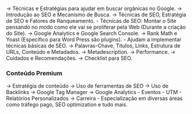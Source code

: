 -> Técnicas e Estratégias para ajudar em buscar orgânicas no Google.
-> Introdução ao SEO e Mecanismo de Busca.
-> Técnicas de SEO, Estratégia de SEO e Fatores de Ranqueamento.
	- Técnicas de SEO: Montar o Site pensando no modo como ele vai se proliferar pela Web (Durante a criação do Site).
-> Google Analytics e Google Search Console.
-> Rank Math e Yoast (Específico para Word Press são plugins).
	- Ajudam a implementar técnicas básicas de SEO.
-> Palavras-Chave, Títulos, Links, Estrutura de URLs, Conteúdo e Metadados.
-> Metadescription.
-> Performance.
-> Cuidados e Recomendações.
-> Checklist para SEO.

### Conteúdo Premium
-> Estratégia de conteúdo
-> Uso de ferramentas de SEO
-> Uso de Backlinks
-> Google Tag Manager
-> Google Analytics
	- Eventos
	- UTM
	- Relatórios Personalizados
-> Carreira
	- Especialização em diversas áreas como tráfego pago, SEO optimization e tudo mais.

